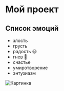 # Мой проект
## Список эмоций
* злость
* грусть
* радость :smiley:
* гнев :anger:
* счастье
* умиротворение
* энтузиазм

![Картинка](https://avatars.mds.yandex.net/i?id=d4b2857b69f097076fcf8c0e49f0fc40-5463607-images-thumbs&n=13)

